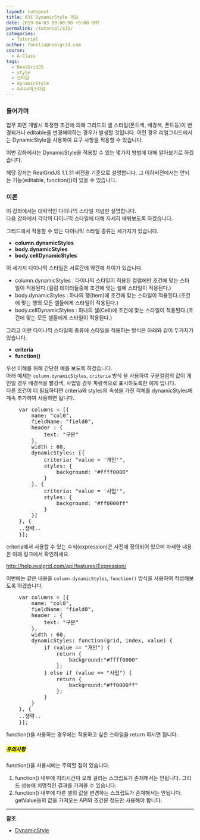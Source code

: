 ```yaml
---
layout: tutopost
title: A31 DynamicStyle 개요
date: 2019-04-03 09:00:00 +9:00 GMT
permalink: /tutorial/a31/
categories:
  - Tutorial
author: fanelia@realgrid.com
course:
  - A-Class
tags: 
  - RealGridJS
  - style
  - 스타일
  - dynamicStyle
  - 다이나믹스타일
---
```


### 들어가며

업무 화면 개발시 특정한 조건에 의해 그리드의 셀 스타일(폰트색, 배경색, 폰트등)이 변경되거나 editable을 변경해야하는 경우가 발생할 것입니다.
이런 경우 리얼그리드에서는 DynamicStyle을 사용하여 요구 사항을 적용할 수 있습니다.  

이번 강좌에서는 DynamicStyle을 적용할 수 있는 몇가지 방법에 대해 알아보기로 하겠습니다. 

해당 강좌는 RealGridJS 1.1.31 버전을 기준으로 설명합니다. 그 이하버전에서는 안되는 기능(editable, function())이 있을 수 있습니다.  

### 이론

이 강좌에서는 대략적인 다이나믹 스타일 개념만 설명합니다.   
다음 강좌에서 각각의 다이나믹 스타일에 대해 자세히 배워보도록 하겠습니다.   

그리드에서 적용할 수 있는 다이나믹 스타일 종류는 세가지가 있습니다.

* **column.dynamicStyles**
* **body.dynamicStyles**
* **body.cellDynamicStyles**

이 세가지 다이나믹 스타일은 서로간에 약간에 차이가 있습니다.  

* column.dynamicStyles : 다이나믹 스타일이 적용된 컬럼에만 조건에 맞는 스타일이 적용된다.(컬럼 데이터들중에 조건에 맞는 셀에 스타일이 적용된다.)  
* body.dynamicStyles : 하나의 행(Item)에 조건에 맞는 스타일이 적용된다.(조건에 맞는 행의 모든 셀들에게 스타일이 적용된다.)   
* body.cellDynamicStyles : 하나의 셀(Cell)에 조건에 맞는 스타일이 적용된다.(조건에 맞는 모든 셀들에게 스타일이 적용된다.)  

그리고 이런 다이나믹 스타일의 종류에 스타일을 적용하는 방식은 아래와 같이 두가지가 있습니다.

* **criteria**
* **function()**

우선 이해를 위해 간단한 예를 보도록 하겠습니다.   
아래 예제는 `column.dynamicStyles`, `criteria` 방식 을 사용하여 구분컬럼의 값이 개인일 경우 배경색을 빨강색, 사업일 경우 파랑색으로 표시하도록한 예제 입니다.   
다른 조건이 더 필요하다면 criteria와 styles의 속성을 가진 객체를 dynamicStyles에 계속 추가하여 사용하면 됩니다.  

<pre class="prettyprint">
    var columns = [{
        name: "col0",
        fieldName: "field0",
        header : {
            text: "구분"
        },
        width : 60,
        dynamicStyles: [{
            criteria: "value = '개인'",
            styles: {
                background: "#ffff0000"
            }
        }, {
            criteria: "value = '사업'",
            styles: {
                background: "#ff0000ff"
            }
        }]
    }, {   
    ..생략.. 
    }];
</pre> 

criteria에서 사용할 수 있는 수식(expression)은 사전에 정의되어 있으며 자세한 내용은 아래 링크에서 확인하세요.

http://help.realgrid.com/api/features/Expression/

이번에는 같은 내용을 `column.dynamicStyles`, `function()` 방식을 사용하여 작성해보도록 하겠습니다.

<pre class="prettyprint">
    var columns = [{
        name: "col0",
        fieldName: "field0",
        header : {
            text: "구분"
        },
        width : 60,
        dynamicStyles: function(grid, index, value) { 
            if (value == "개인") {
                return {
                    background:"#ffff0000"
                };
            } else if (value == "사업") {
                return {
                    background:"#ff0000ff"
                };
            }
        }   
    }, {   
    ..생략.. 
    }];
</pre> 

function()을 사용하는 경우에는 적용하고 싶은 스타일을 return 하시면 됩니다. 


##### <mark>유의사항

function()을 사용시에는 주의할 점이 있습니다.

1. function() 내부에 처리시간이 오래 걸리는 스크립트가 존재해서는 안됩니다. 그리드 성능에 치명적인 결과를 가져올 수 있습니다.   
2. function() 내부에 다른 셀의 값을 변경하는 스크립트가 존재해서는 안됩니다. getValue등의 값을 가져오는 API와 조건문 정도만 사용해야 합니다.  


---
**참조**

* [DynamicStyle](http://help.realgrid.com/api/types/DynamicStyle/) 

